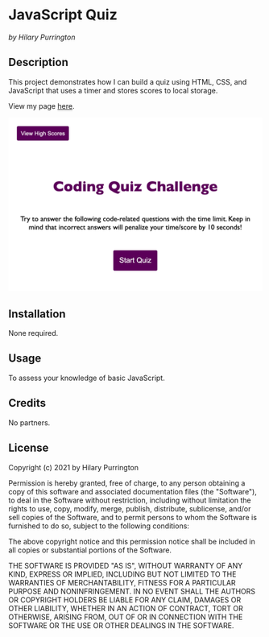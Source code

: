 
# JavaScript Quiz
*by Hilary Purrington*


## **Description**
This project demonstrates how I can build a quiz using HTML, CSS, and JavaScript that uses a timer and stores scores to local storage.

View my page [here](https://hpurring.github.io/js-quiz/).


![landing page screenshot](assets/js-quiz-screenshot.png) 

## **Installation**
None required.

## **Usage**
To assess your knowledge of basic JavaScript.

## **Credits**
No partners.

## **License**

Copyright (c) 2021 by Hilary Purrington

Permission is hereby granted, free of charge, to any person obtaining a copy
of this software and associated documentation files (the "Software"), to deal
in the Software without restriction, including without limitation the rights
to use, copy, modify, merge, publish, distribute, sublicense, and/or sell
copies of the Software, and to permit persons to whom the Software is
furnished to do so, subject to the following conditions:

The above copyright notice and this permission notice shall be included in all
copies or substantial portions of the Software.

THE SOFTWARE IS PROVIDED "AS IS", WITHOUT WARRANTY OF ANY KIND, EXPRESS OR
IMPLIED, INCLUDING BUT NOT LIMITED TO THE WARRANTIES OF MERCHANTABILITY,
FITNESS FOR A PARTICULAR PURPOSE AND NONINFRINGEMENT. IN NO EVENT SHALL THE
AUTHORS OR COPYRIGHT HOLDERS BE LIABLE FOR ANY CLAIM, DAMAGES OR OTHER
LIABILITY, WHETHER IN AN ACTION OF CONTRACT, TORT OR OTHERWISE, ARISING FROM,
OUT OF OR IN CONNECTION WITH THE SOFTWARE OR THE USE OR OTHER DEALINGS IN THE
SOFTWARE.